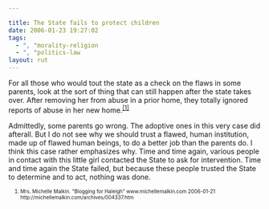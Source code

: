 ```yaml
---

title: The State fails to protect children
date: 2006-01-23 19:27:02
tags:
  - ", "morality-religion
  - ", "politics-law
layout: rut
---
```


<p>For all those who would tout the state as a check on the flaws in some parents, look at the sort of thing that can still happen after the state takes over.  After removing her from abuse in a prior home, they totally ignored reports of abuse in her new home.<sup><a href="http://michellemalkin.com/archives/004337.htm" title="Blogging for Haleigh">[1]</a></sup></p>

<p>Admittedly, some parents go wrong.  The adoptive ones in this very case did afterall.  But I do not see why we should trust a flawed, human institution, made up of flawed human beings, to do a better job than the parents do.  I think this case rather emphasizes why.  Time and time again, various people in contact with this little girl contacted the State to ask for intervention.  Time and time again the State failed, but because these people trusted the State to determine and to act, nothing was done.</p>

<ol><font size="-2"><li><font size="-2">Mrs. Michelle Malkin.  "Blogging for Haleigh" www.michellemalkin.com 2006-01-21 http://michellemalkin.com/archives/004337.htm  
</font></li></font></ol>

